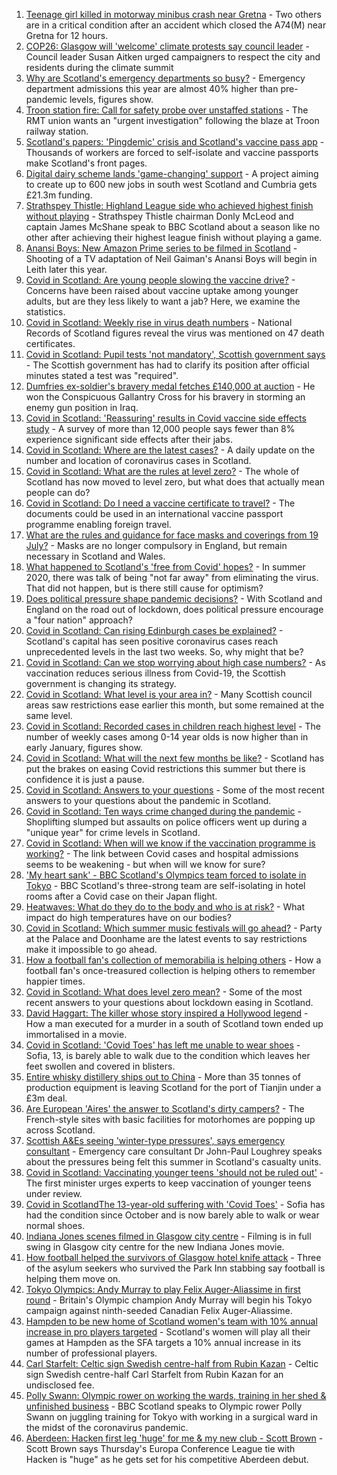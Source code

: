 1. [Teenage girl killed in motorway minibus crash near Gretna](https://www.bbc.co.uk/news/uk-scotland-south-scotland-57923753) - Two others are in a critical condition after an accident which closed the A74(M) near Gretna for 12 hours.
2. [COP26: Glasgow will 'welcome' climate protests say council leader](https://www.bbc.co.uk/news/uk-scotland-57927933) - Council leader Susan Aitken urged campaigners to respect the city and residents during the climate summit
3. [Why are Scotland's emergency departments so busy?](https://www.bbc.co.uk/news/uk-scotland-57903066) - Emergency department admissions this year are almost 40% higher than pre-pandemic levels, figures show.
4. [Troon station fire: Call for safety probe over unstaffed stations](https://www.bbc.co.uk/news/uk-scotland-glasgow-west-57927724) - The RMT union wants an "urgent investigation" following the blaze at Troon railway station.
5. [Scotland's papers: 'Pingdemic' crisis and Scotland's vaccine pass app](https://www.bbc.co.uk/news/uk-scotland-57925449) - Thousands of workers are forced to self-isolate and vaccine passports make Scotland's front pages.
6. [Digital dairy scheme lands 'game-changing' support](https://www.bbc.co.uk/news/uk-scotland-south-scotland-57914520) - A project aiming to create up to 600 new jobs in south west Scotland and Cumbria gets £21.3m funding.
7. [Strathspey Thistle: Highland League side who achieved highest finish without playing](https://www.bbc.co.uk/sport/football/57796420) - Strathspey Thistle chairman Donly McLeod and captain James McShane speak to BBC Scotland about a season like no other after achieving their highest league finish without playing a game.
8. [Anansi Boys: New Amazon Prime series to be filmed in Scotland](https://www.bbc.co.uk/news/uk-scotland-edinburgh-east-fife-57921286) - Shooting of a TV adaptation of Neil Gaiman's Anansi Boys will begin in Leith later this year.
9. [Covid in Scotland: Are young people slowing the vaccine drive?](https://www.bbc.co.uk/news/uk-scotland-57915106) - Concerns have been raised about vaccine uptake among younger adults, but are they less likely to want a jab? Here, we examine the statistics.
10. [Covid in Scotland: Weekly rise in virus death numbers](https://www.bbc.co.uk/news/uk-scotland-57915569) - National Records of Scotland figures reveal the virus was mentioned on 47 death certificates.
11. [Covid in Scotland: Pupil tests 'not mandatory', Scottish government says](https://www.bbc.co.uk/news/uk-scotland-57921306) - The Scottish government has had to clarify its position after official minutes stated a test was "required".
12. [Dumfries ex-soldier's bravery medal fetches £140,000 at auction](https://www.bbc.co.uk/news/uk-scotland-south-scotland-57914513) - He won the Conspicuous Gallantry Cross for his bravery in storming an enemy gun position in Iraq.
13. [Covid in Scotland: 'Reassuring' results in Covid vaccine side effects study](https://www.bbc.co.uk/news/uk-scotland-tayside-central-57840694) - A survey of more than 12,000 people says fewer than 8% experience significant side effects after their jabs.
14. [Covid in Scotland: Where are the latest cases?](https://www.bbc.co.uk/news/uk-scotland-53511877) - A daily update on the number and location of coronavirus cases in Scotland.
15. [Covid in Scotland: What are the rules at level zero?](https://www.bbc.co.uk/news/uk-scotland-53166816) - The whole of Scotland has now moved to level zero, but what does that actually mean people can do?
16. [Covid in Scotland: Do I need a vaccine certificate to travel?](https://www.bbc.co.uk/news/uk-scotland-57519070) - The documents could be used in an international vaccine passport programme enabling foreign travel.
17. [What are the rules and guidance for face masks and coverings from 19 July?](https://www.bbc.co.uk/news/health-51205344) - Masks are no longer compulsory in England, but remain necessary in Scotland and Wales.
18. [What happened to Scotland's 'free from Covid' hopes?](https://www.bbc.co.uk/news/uk-scotland-57742212) - In summer 2020, there was talk of being "not far away" from eliminating the virus. That did not happen, but is there still cause for optimism?
19. [Does political pressure shape pandemic decisions?](https://www.bbc.co.uk/news/uk-scotland-scotland-politics-57737414) - With Scotland and England on the road out of lockdown, does political pressure encourage a "four nation" approach?
20. [Covid in Scotland: Can rising Edinburgh cases be explained?](https://www.bbc.co.uk/news/uk-scotland-57668976) - Scotland's capital has seen positive coronavirus cases reach unprecedented levels in the last two weeks. So, why might that be?
21. [Covid in Scotland: Can we stop worrying about high case numbers?](https://www.bbc.co.uk/news/uk-scotland-57581952) - As vaccination reduces serious illness from Covid-19, the Scottish government is changing its strategy.
22. [Covid in Scotland: What level is your area in?](https://www.bbc.co.uk/news/uk-scotland-57076243) - Many Scottish council areas saw restrictions ease earlier this month, but some remained at the same level.
23. [Covid in Scotland: Recorded cases in children reach highest level](https://www.bbc.co.uk/news/uk-scotland-57398757) - The number of weekly cases among 0-14 year olds is now higher than in early January, figures show.
24. [Covid in Scotland: What will the next few months be like?](https://www.bbc.co.uk/news/uk-scotland-57500221) - Scotland has put the brakes on easing Covid restrictions this summer but there is confidence it is just a pause.
25. [Covid in Scotland: Answers to your questions](https://www.bbc.co.uk/news/uk-scotland-57361417) - Some of the most recent answers to your questions about the pandemic in Scotland.
26. [Covid in Scotland: Ten ways crime changed during the pandemic](https://www.bbc.co.uk/news/uk-scotland-57357800) - Shoplifting slumped but assaults on police officers went up during a "unique year" for crime levels in Scotland.
27. [Covid in Scotland: When will we know if the vaccination programme is working?](https://www.bbc.co.uk/news/uk-scotland-57328828) - The link between Covid cases and hospital admissions seems to be weakening - but when will we know for sure?
28. ['My heart sank' - BBC Scotland's Olympics team forced to isolate in Tokyo](https://www.bbc.co.uk/news/uk-scotland-57903624) - BBC Scotland's three-strong team are self-isolating in hotel rooms after a Covid case on their Japan flight.
29. [Heatwaves: What do they do to the body and who is at risk?](https://www.bbc.co.uk/news/health-49112807) - What impact do high temperatures have on our bodies?
30. [Covid in Scotland: Which summer music festivals will go ahead?](https://www.bbc.co.uk/news/uk-scotland-57887600) - Party at the Palace and Doonhame are the latest events to say restrictions make it impossible to go ahead.
31. [How a football fan's collection of memorabilia is helping others](https://www.bbc.co.uk/news/uk-england-57655620) - How a football fan's once-treasured collection is helping others to remember happier times.
32. [Covid in Scotland: What does level zero mean?](https://www.bbc.co.uk/news/uk-scotland-57838053) - Some of the most recent answers to your questions about lockdown easing in Scotland.
33. [David Haggart: The killer whose story inspired a Hollywood legend](https://www.bbc.co.uk/news/uk-scotland-south-scotland-57650595) - How a man executed for a murder in a south of Scotland town ended up immortalised in a movie.
34. [Covid in Scotland: 'Covid Toes' has left me unable to wear shoes](https://www.bbc.co.uk/news/uk-scotland-57865404) - Sofia, 13, is barely able to walk due to the condition which leaves her feet swollen and covered in blisters.
35. [Entire whisky distillery ships out to China](https://www.bbc.co.uk/news/uk-scotland-scotland-business-57825081) - More than 35 tonnes of production equipment is leaving Scotland for the port of Tianjin under a £3m deal.
36. [Are European 'Aires' the answer to Scotland's dirty campers?](https://www.bbc.co.uk/news/uk-scotland-57803377) - The French-style sites with basic facilities for motorhomes are popping up across Scotland.
37. [Scottish A&Es seeing 'winter-type pressures', says emergency consultant](https://www.bbc.co.uk/news/uk-scotland-57919940) - Emergency care consultant Dr John-Paul Loughrey speaks about the pressures being felt this summer in Scotland's casualty units.
38. [Covid in Scotland: Vaccinating younger teens 'should not be ruled out'](https://www.bbc.co.uk/news/uk-scotland-57906908) - The first minister urges experts to keep vaccination of younger teens under review.
39. [Covid in ScotlandThe 13-year-old suffering with 'Covid Toes'](https://www.bbc.co.uk/news/uk-scotland-57867125) - Sofia has had the condition since October and is now barely able to walk or wear normal shoes.
40. [Indiana Jones scenes filmed in Glasgow city centre](https://www.bbc.co.uk/news/uk-scotland-57861704) - Filming is in full swing in Glasgow city centre for the new Indiana Jones movie.
41. [How football helped the survivors of Glasgow hotel knife attack](https://www.bbc.co.uk/news/uk-scotland-57841539) - Three of the asylum seekers who survived the Park Inn stabbing say football is helping them move on.
42. [Tokyo Olympics: Andy Murray to play Felix Auger-Aliassime in first round](https://www.bbc.co.uk/sport/olympics/57925491) - Britain's Olympic champion Andy Murray will begin his Tokyo campaign against ninth-seeded Canadian Felix Auger-Aliassime.
43. [Hampden to be new home of Scotland women's team with 10% annual increase in pro players targeted](https://www.bbc.co.uk/sport/football/57926179) - Scotland's women will play all their games at Hampden as the SFA targets a 10% annual increase in its number of professional players.
44. [Carl Starfelt: Celtic sign Swedish centre-half from Rubin Kazan](https://www.bbc.co.uk/sport/football/57844402) - Celtic sign Swedish centre-half Carl Starfelt from Rubin Kazan for an undisclosed fee.
45. [Polly Swann: Olympic rower on working the wards, training in her shed & unfinished business](https://www.bbc.co.uk/sport/olympics/57585733) - BBC Scotland speaks to Olympic rower Polly Swann on juggling training for Tokyo with working in a surgical ward in the midst of the coronavirus pandemic.
46. [Aberdeen: Hacken first leg 'huge' for me & my new club - Scott Brown](https://www.bbc.co.uk/sport/av/football/57920027) - Scott Brown says Thursday's Europa Conference League tie with Hacken is "huge" as he gets set for his competitive Aberdeen debut.
